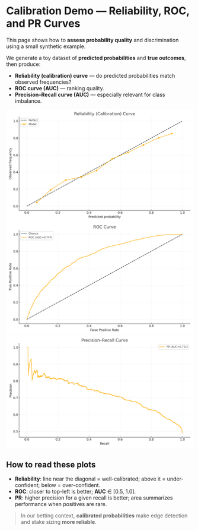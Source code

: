 
# Calibration Demo — Reliability, ROC, and PR Curves

This page shows how to **assess probability quality** and discrimination using a small synthetic example.

We generate a toy dataset of **predicted probabilities** and **true outcomes**, then produce:
- **Reliability (calibration) curve** — do predicted probabilities match observed frequencies?
- **ROC curve (AUC)** — ranking quality.
- **Precision–Recall curve (AUC)** — especially relevant for class imbalance.

![Reliability](img/reliability_curve.png)
![ROC](img/roc_curve.png)
![PR](img/pr_curve.png)

## How to read these plots
- **Reliability**: line near the diagonal = well-calibrated; above it = under-confident; below = over-confident.
- **ROC**: closer to top-left is better; **AUC** ∈ [0.5, 1.0].
- **PR**: higher precision for a given recall is better; area summarizes performance when positives are rare.

> In our betting context, **calibrated probabilities** make edge detection and stake sizing **more reliable**.
